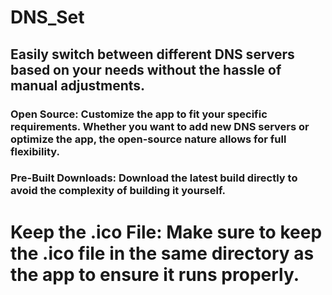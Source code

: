 # DNS_Set

## Easily switch between different DNS servers based on your needs without the hassle of manual adjustments.

### Open Source: Customize the app to fit your specific requirements. Whether you want to add new DNS servers or optimize the app, the open-source nature allows for full flexibility.

### Pre-Built Downloads: Download the latest build directly to avoid the complexity of building it yourself.

# Keep the .ico File: Make sure to keep the .ico file in the same directory as the app to ensure it runs properly.


